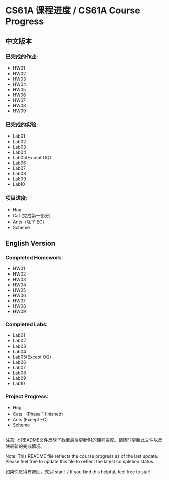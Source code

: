 # CS61A 课程进度 / CS61A Course Progress

## 中文版本

### 已完成的作业:
- HW01
- HW02
- HW03
- HW04
- HW05
- HW06
- HW07
- HW08
- HW09

### 已完成的实验:
- Lab01
- Lab02
- Lab03
- Lab04
- Lab05(Except OQ)
- Lab06
- Lab07
- Lab08
- Lab09
- Lab10

### 项目进度:
- Hog 
- Cat (完成第一部分)
- Ants（除了 EC）
- Scheme

## English Version

### Completed Homework:
- HW01
- HW02
- HW03
- HW04
- HW05
- HW06
- HW07
- HW08
- HW09

### Completed Labs:
- Lab01
- Lab02
- Lab03
- Lab04
- Lab05(Except OQ)
- Lab06
- Lab07
- Lab08
- Lab09
- Lab10

### Project Progress:
- Hog
- Cats （Phase 1 finished）
- Ants (Except EC)
- Scheme
---

注意: 本README文件反映了截至最后更新时的课程进度。请随时更新此文件以反映最新的完成情况。

Note: This README file reflects the course progress as of the last update. Please feel free to update this file to reflect the latest completion status.

如果你觉得有帮助，欢迎 star！/ If you find this helpful, feel free to star!